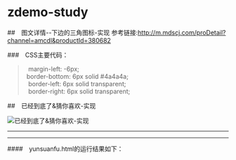 # zdemo-study

##　图文详情--下边的三角图标-实现
参考链接:http://m.mdscj.com/proDetail?channel=amcdl&productId=380682


###　CSS主要代码：
 >  margin-left: -6px;  
 >  border-bottom: 6px solid #4a4a4a;  
 >  border-left: 6px solid transparent;  
 >  border-right: 6px solid transparent;
    

##　已经到底了&猜你喜欢-实现

![已经到底了&猜你喜欢-实现](https://raw.githubusercontent.com/xiangruding123/zdemo-study/master/img/cs.png)


-----------------------
--------------------


####　yunsuanfu.html的运行结果如下：
[]()

